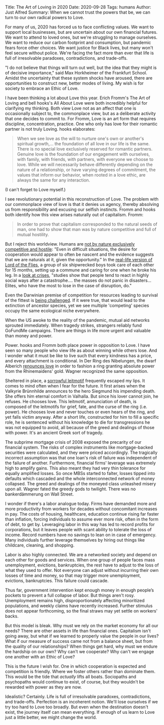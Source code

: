 Title: The Art of Loving in 2020
Date: 2020-09-28
Tags: humans
Author: Just Alfred
Summary: When we cannot trust the powers that be, we can turn to our own radical powers to Love.

For many of us, 2020 has forced us to face conflicting values.
We want to support local businesses, but are uncertain about our own financial futures.
We want to attend to loved ones, but we're struggling to manage ourselves.
We want to reduce our carbon footprint and consumption, but pandemic fears force other choices.
We want justice for Black lives, but many won't feel secure without police.
We're facing the fact more than ever that life is full of irresolvable paradoxes, contradictions, and trade-offs.

"I do not believe that things will turn out well, but the idea that they might is of decisive importance,"
said Max Horkheimer of the Frankfurt School.
Amidst the uncertainty that these system shocks have aroused,
there are opportunities to construct new, better modes of living.
My wish is for society to embrace an Ethic of Love.

I have been thinking a lot about Love this year.
Erich Fromm's The Art of Loving and bell hooks's All About Love
were both incredibly helpful for clarifying my thinking.
Both view Love not as an affect that one is occasionally subject to,
the commonplace view, but as a deliberate activity that one decides to commit to.
For Fromm, Love is an art form that requires discipline, concentration, practice.
One who only has love for their romantic partner is not truly Loving.
hooks elaborates:

> When we see love as the will to nurture one's own or another's spiritual growth,...
  the foundation of all love in our life is the same.
  There is no special love exclusively reserved for romantic partners.
  Genuine love is the foundation of our engagement with ourselves,
  with family, with friends, with partners, with everyone we choose to love.
  While we will necessarily behave differently depending on the nature of a relationship,
  or have varying degrees of commitment, the values that inform our behavior,
  when rooted in a love ethic, are always the same for any interaction.

(I can't forget to Love myself.)

I see revolutionary potential in this reconstruction of Love.
The problem with our commonplace view of love is that it denies us agency,
thereby absolving us from responsibility and excusing our selfish instincts.
Fromm and hooks both identify how this view arises naturally out of capitalism.
Fromm:
> In order to prove that capitalism corresponded to the natural seeds of man,
  one had to show that man was by nature competitive and full of mutual hostility.

But I reject this worldview.
Humans are [not by nature exclusively competitive and hostile](https://www.nature.com/articles/s41562-018-0389-1):
"Even in difficult situations, the desire for cooperation would appear to often be nascent
and the evidence suggests that we are naturals at it, given the opportunity."
In the [real-life version of Lord of the Flies](https://www.theguardian.com/books/2020/may/09/the-real-lord-of-the-flies-what-happened-when-six-boys-were-shipwrecked-for-15-months),
a group of six shipwrecked boys took care of each other for 15 months,
setting up a commune and caring for one when he broke his leg.
In a [look at crises](https://foreignpolicy.com/2020/09/16/trump-woodward-elite-panic-coronavirus-pandemic/),
"studies show that people tend to react in highly social ways after a catastrophe....
the masses do not panic in disasters...
Elites, who have the most to lose in the case of disruption, do."

Even the Darwinian premise of competition for resources leading to survival of the fittest is
[being challenged](https://www.sciencedaily.com/releases/2016/05/160512100708.htm).
If it were true, that would lead to the extinction of ancestor species,
yet we see multiple 'competing' species occupy the same ecological niche everywhere.

When the US awoke to the reality of the pandemic, mutual aid networks sprouted immediately.
When tragedy strikes, strangers reliably fund GoFundMe campaigns.
There are things in life more urgent and valuable than money and power.

Power.
hooks and Fromm both place power in opposition to Love.
I have seen so many people who view life as about winning while others lose.
And I wonder what it must be like to live such that every kindness has a price,
and every attachment is conditional.
In Der Ring des Nibelungen, the dwarf Alberich
[renounces love](https://en.wikipedia.org/wiki/Das_Rheingold#Scene_1)
in order to fashion a ring granting absolute power from the Rhinemaidens' gold.
Wagner recognized the same opposition.

Sheltered in place, a [sorrowful leitmotif](https://www.youtube.com/watch?v=LrDq0IZZGRU)
frequently escaped my lips.
It comes to mind often when I fear for the future.
It first arises when the Valkyrie Brünnhilde announces to the hero Siegmund his impending death.
She offers him eternal comfort in Valhalla.
But since his lover cannot join, he refuses.
He chooses love.
This leitmotif, annunciation of death, is composed of the leitmotifs
for grief, fate, and the curse of the ring (i.e. power).
He chooses love and never touches or even hears of the ring, and yet falls victim anyway.
After a short life, constructed for him to fill a specific role,
he is sentenced without his knowledge to die for transgressions he was not equipped to avoid,
all because of the greed and dealings of those with power.
It's an ancient Greek sort of tragedy.

The subprime mortgage crisis of 2008 exposed the precarity of our financial system.
The risks of complex instruments like mortgage-backed securities were calculated,
and they were priced accordingly.
The tragically incorrect assumption was that one loan's risk of failure
was independent of the failure of another.
Furthermore, financial firms' leverage was extremely high to amplify gains.
This also meant they had very thin tolerance for equally amplified losses.
So once MBSs started to falter, losses tipped into defaults
which cascaded and the whole interconnected network of money collapsed.
The greed and dealings of the moneyed class unleashed misery upon all.
Wagner fated the greedy gods to twilight.
There was no bankerdämmerung on Wall Street.

I wonder if there's a labor analogue today.
Firms have demanded more and more productivity from workers for decades
without concomitant increases in pay.
The costs of housing, healthcare, education continue rising far faster than inflation,
forcing individuals to assume ever more risk, often in the form of debt, to get by.
Leveraging labor in this way has led to record profits for corporations,
but it leaves people with scant ability to tolerate the loss of income.
Record numbers have no savings to lean on in case of emergency.
Many individuals further leverage themselves by hiring out things like childcare, cleaning, and shopping.

Labor is also highly connected.
We are a networked society and depend on each other for goods and services.
When one group of people faces mass unemployment, evictions, bankruptcies,
the rest have to adjust to the loss of what they used to offer.
Not everyone can adjust without incurring their own losses of time and money,
so that may trigger more unemployment, evictions, bankruptcies.
This failure could cascade.

Thus far, government intervention kept enough money in enough people’s pockets
to prevent a full collapse of labor.
But things aren't rosy.
Unemployment remains high, disproportionately affecting minoritized populations,
and weekly claims have recently increased.
Further stimulus does not appear forthcoming, so the final straws may yet settle on workers' backs.

But this model is bleak.
Why must we rely on the market economy for all our needs?
There are other assets in life than financial ones.
Capitalism isn't going away, but what if we learned to properly value the people in our lives?
What if our measure of success came not from a balance sheet, but from the quality of our relationships?
When things get hard, why must we endure the hardship on our own?
Why can't we cooperate?
Why can't we engage one another with an Ethic of Love?

This is the future I wish for.
One in which cooperation is expected and competition is friendly.
Where we foster others rather than dominate them.
This would be the tide that *actually* lifts all boats.
Sociopaths and psychopaths would continue to exist, of course,
but they wouldn't be rewarded with power as they are now.

Idealistic? Certainly.
Life is full of irresolvable paradoxes, contradictions, and trade-offs.
Perfection is an incoherent notion.
We'll lose ourselves if we try too hard to Love too broadly.
But even when the destination doesn't exist, the journey itself can mean everything.
If enough of us learn to Love just a little better, we might change the world.
